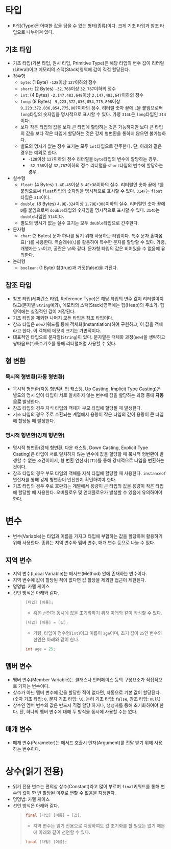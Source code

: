 # 타입
- 타입(Type)은 어떠한 값을 담을 수 있는 형태(종류)이다. 크게 기초 타입과 참조 타입으로 나누어져 있다.

## 기초 타입
- 기초 타입(기본 타입, 원시 타입, Primitive Type)은 해당 타입의 변수 값이 리터럴(Literal)이고 메모리의 스택(Stack)영역에 값이 직접 할당된다.
- 정수형
  - `byte`: (1 Byte) `-128`이상 `127`이하의 정수
  - `short`: (2 Bytes) `-32,768`이상 `32,767`이하의 정수
  - `int`: (4 Bytes) `-2,147,483,648`이상 `2,147,483,647`이하의 정수
  - `long`: (8 Bytes) `-9,223,372,036,854,775,808`이상 `9,223,372,036,854,775,807`이하의 정수. 리터럴 숫자 끝에 `L`을 붙임으로써 `long`타입의 숫자임을 명시적으로 표시할 수 있다. 가령 `314L`은 `long`타입인 `314`이다.
  - 보다 작은 타입의 값을 보다 큰 타입에 할당하는 것은 가능하지만 보다 큰 타입의 값을 보다 작은 타입에 할당하는 것은 강제 형변환을 통하지 않으면 불가능하다.
  - 별도의 명시가 없는 정수 표기는 모두 `int`타입으로 간주한다. 단, 아래와 같은 경우는 예외로 한다.
    - `-128`이상 `127`이하의 정수 리터럴을 `byte`타입의 변수에 할당하는 경우.
    - `-32,768`이상 `32,767`이하의 정수 리터럴을 `short`타입의 변수에 할당하는 경우.
- 실수형
  - `float`: (4 Bytes) `1.4E-45`이상 `3.4E+38`이하의 실수. 리터럴인 숫자 끝에 `F`를 붙임으로써 `float`타입의 숫자임을 명시적으로 표시할 수 있다. `314F`는 `float`타입은 `314`이다.
  - `double`: (8 Bytes) `4.9E-324`이상 `1.79E+308`이하의 실수. 리터럴인 숫자 끝에 `D`를 붙임으로써 `double`타입의 숫자임을 명시적으로 표시할 수 있다. `314D`는 `double`타입인 `314`이다.
  - 별도의 명시가 없는 실수 표기는 모두 `double`타입으로 간주한다.
- 문자형
  - `char`: (2 Bytes) 문자 하나를 담기 위해 사용하는 타입이다. 특수 문자 홑따옴표(`'`)를 사용한다. 역슬래쉬(`\`)를 활용하여 특수한 문자를 할당할 수 있다. 가령, 개행자는 `\n`이고, 공란은 `\0`와 같다. 문자형 타입의 값은 비어있을 수 없음에 유의한다.
- 논리형
  - `boolean`: (1 Byte) 참(true)과 거짓(false)을 가진다.

## 참조 타입
- 참조 타입(레퍼런스 타입, Reference Type)은 해당 타입의 변수 값이 리터럴이지 않고(문자열 `String`예외), 메모리의 스택(Stack)영역에는 힙(Heap)의 주소가, 힙 영역에는 실질적인 값이 저장된다.
- 기초 타입을 제외한 나머지 모든 타입은 참조 타입이다.
- 참조 타입은 `new`키워드를 통해 객체화(Instantiation)하여 구현하고, 이 값을 객체라고 한다. 이 객체의 메모리 크기는 가변적이다.
- 대표적인 타입으로 문자열(`String`)이 있다. 문자열은 객체화 과정(`new`)을 생략하고 쌍따옴표(`"`)특수기호를 통해 리터럴처럼 사용할 수 있다.

## 형 변환
### 묵시적 형변환(자동 형변환)
- 묵시적 형변환(자동 형변환, 업 캐스팅, Up Casting, Implicit Type Casting)은 별도의 명시 없이 타입이 서로 일치하지 않는 변수에 값을 할당하는 과정 중에 **자동으로** 발생한다.
- 참조 타입의 경우 자식 타입의 객체가 부모 타입에 할당될 때 발생한다.
- 기초 타입의 경우 주로 호환되는 계열에서 용량이 작은 타입의 값이 용량이 큰 타입에 할당될 때 발생한다.

### 명시적 형변환(강제 형변환)
- 명시적 형변환(강제 형변환, 다운 캐스팅, Down Casting, Explicit Type Casting)은 타입이 서로 일치하지 않는 변수에 값을 할당할 때 묵시적 형변환이 발생할 수 없는 조건이어서, 형 변환 연산자(`(T)`)를 통해 강제적으로 타입을 변환하는 것이다.
- 참조 타입의 경우 부모 타임의 객체를 자식 타입에 할당할 때 사용한다. `instanceof`연산자를 통해 강제 형변환이 안전한지 확인하여야 한다.
- 기초 타입의 경우 주로 호환되는 계열에서 용량이 큰 타입의 값을 용량이 작은 타입에 할당할 때 사용한다. 오버플로우 및 언더플로우가 발생할 수 있음에 유의하여야 한다.

# 변수
- 변수(Variable)는 타입과 이름을 가지고 타입에 부합하는 값을 할당하여 활용하기 위해 사용한다. 종류는 지역 변수와 멤버 변수, 매개 변수 등으로 나눌 수 있다.

## 지역 변수
- 지역 변수(Local Variable)는 메서드(Method) 안에 존재하는 변수이다.
- 지역 변수에 값이 할당된 적이 없다면 값 할당을 제외한 접근이 제한된다.
- 명명법: 카멜 케이스
- 선언 방식은 아래와 같다.
  >```java
  > [타입] [이름]; 
  >```
  > - 혹은 선언과 동시에 값을 초기화하기 위해 아래와 같이 작성할 수 있다.
  >```java
  > [타입] [이름] = [값]; 
  >```
  > - 가령, 타입이 정수형(`int`)이고 이름이 `age`이며, 초기 값이 `25`인 변수의 선언은 아래와 같이 한다.
  >```java
  > int age = 25; 
  >```

## 멤버 변수
- 멤버 변수(Member Variable)는 클래스나 인터페이스 등의 구성요소가 직접적으로 가지는 변수이다.
- 상수가 아닌 멤버 변수에 값을 할당한 적이 없다면, 자동으로 기본 값이 할당된다.(숫자 기초 타입: `0`, 문자 기초 타입: `\0`, 논리 기초 타입: `false`, 참조 타입: `null`)
- 상수인 멤버 변수의 값은 반드시 직접 할당 하거나, 생성자를 통해 초기화하여야 한다. 단, 하나의 멤버 변수에 대해 두 방식을 동시에 사용할 수는 없다. 

## 매개 변수
- 매개 변수(Parameter)는 메서드 호출시 인자(Argument)를 전달 받기 위해 사용하는 변수이다.

# 상수(읽기 전용)
- 읽기 전용 변수는 편의상 상수(Constant)라고 많이 부르며 `final`키워드를 통해 변수의 값이 한 번 할당된 이후로 변할 수 없음을 지정한다.
- 명명법: 카멜 케이스
- 선언 방식은 아래와 같다.
  >```java
  > final [타입] [이름] = [값]; 
  >```
  > - 지역 변수는 읽기 전용으로 지정하여도 값 초기화를 할 필요는 없기 때문에 아래와 같이 선언할 수 있다.
  >```java
  > final [타입] [이름]; 
  >```

